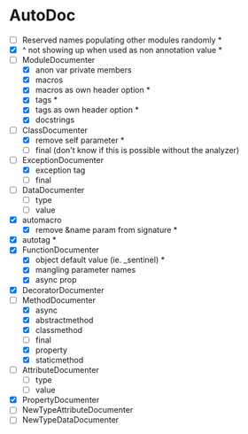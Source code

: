 # AutoDoc
- [ ] Reserved names populating other modules randomly *
- [x] ^ not showing up when used as non annotation value *
- [ ] ModuleDocumenter
  - [x] anon var private members
  - [x] macros
  - [x] macros as own header option *
  - [x] tags *
  - [x] tags as own header option *
  - [x] docstrings
- [ ] ClassDocumenter
  - [x] remove self parameter *
  - [ ] final (don't know if this is possible without the analyzer)
- [ ] ExceptionDocumenter
  - [x] exception tag
  - [ ] final
- [ ] DataDocumenter
  - [ ] type
  - [ ] value
- [x] automacro
  - [x] remove &name param from signature *
- [x] autotag *
- [x] FunctionDocumenter
  - [x] object default value (ie. _sentinel) *
  - [x] mangling parameter names
  - [x] async prop
- [x] DecoratorDocumenter
- [ ] MethodDocumenter
  - [x] async
  - [x] abstractmethod
  - [x] classmethod
  - [ ] final
  - [x] property
  - [x] staticmethod
- [ ] AttributeDocumenter
  - [ ] type
  - [ ] value
- [x] PropertyDocumenter
- [ ] NewTypeAttributeDocumenter
- [ ] NewTypeDataDocumenter
